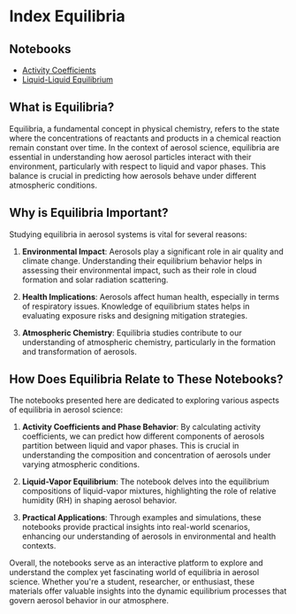 # Index Equilibria

## Notebooks

- [Activity Coefficients](notebooks/activity_part1.ipynb)
- [Liquid-Liquid Equilibrium](notebooks/equilibria_part1.ipynb)

## What is Equilibria?

Equilibria, a fundamental concept in physical chemistry, refers to the state where the concentrations of reactants and products in a chemical reaction remain constant over time. In the context of aerosol science, equilibria are essential in understanding how aerosol particles interact with their environment, particularly with respect to liquid and vapor phases. This balance is crucial in predicting how aerosols behave under different atmospheric conditions.

## Why is Equilibria Important?

Studying equilibria in aerosol systems is vital for several reasons:

1. **Environmental Impact**: Aerosols play a significant role in air quality and climate change. Understanding their equilibrium behavior helps in assessing their environmental impact, such as their role in cloud formation and solar radiation scattering.

2. **Health Implications**: Aerosols affect human health, especially in terms of respiratory issues. Knowledge of equilibrium states helps in evaluating exposure risks and designing mitigation strategies.

3. **Atmospheric Chemistry**: Equilibria studies contribute to our understanding of atmospheric chemistry, particularly in the formation and transformation of aerosols.

## How Does Equilibria Relate to These Notebooks?

The notebooks presented here are dedicated to exploring various aspects of equilibria in aerosol science:

1. **Activity Coefficients and Phase Behavior**: By calculating activity coefficients, we can predict how different components of aerosols partition between liquid and vapor phases. This is crucial in understanding the composition and concentration of aerosols under varying atmospheric conditions.

2. **Liquid-Vapor Equilibrium**: The notebook delves into the equilibrium compositions of liquid-vapor mixtures, highlighting the role of relative humidity (RH) in shaping aerosol behavior.

3. **Practical Applications**: Through examples and simulations, these notebooks provide practical insights into real-world scenarios, enhancing our understanding of aerosols in environmental and health contexts.

Overall, the notebooks serve as an interactive platform to explore and understand the complex yet fascinating world of equilibria in aerosol science. Whether you're a student, researcher, or enthusiast, these materials offer valuable insights into the dynamic equilibrium processes that govern aerosol behavior in our atmosphere.
